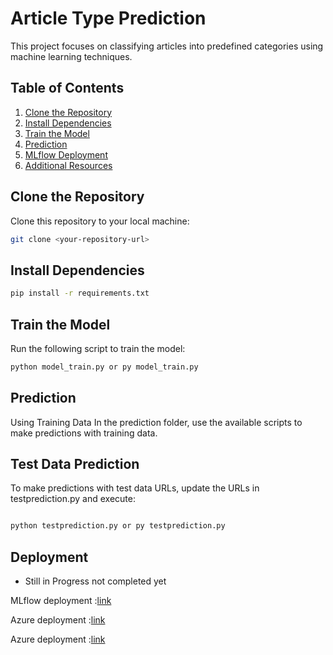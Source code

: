 # Article Type Prediction

This project focuses on classifying articles into predefined categories using machine learning techniques. 

## Table of Contents

1. [Clone the Repository](#clone-the-repository)
2. [Install Dependencies](#install-dependencies)
3. [Train the Model](#train-the-model)
4. [Prediction](#prediction)
5. [MLflow Deployment](#mlflow-deployment)
6. [Additional Resources](#additional-resources)

## Clone the Repository

Clone this repository to your local machine:

```bash
git clone <your-repository-url>
```

## Install Dependencies

```bash
pip install -r requirements.txt

```

## Train the Model
Run the following script to train the model:

```bash
python model_train.py or py model_train.py

```

## Prediction
Using Training Data
In the prediction folder, use the available scripts to make predictions with training data.

## Test Data Prediction
To make predictions with test data URLs, update the URLs in testprediction.py and execute:

```bash

python testprediction.py or py testprediction.py

```

## Deployment

* Still in Progress not completed yet

MLflow deployment :[link](https://www.youtube.com/watch?v=2yXFeN3cHtg&list=PL_Ke9hJMFeR-i2hkL2YD54klIsMB25las)

Azure deployment :[link](https://www.youtube.com/watch?v=lyJeuuBzmBU)

Azure deployment :[link](https://www.youtube.com/watch?v=pLd7xF0z5Zs&list=PL3N9eeOlCrP5a6OA473MA4KnOXWnUyV_J&index=2)
